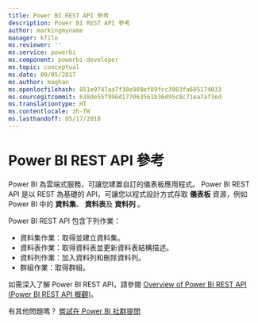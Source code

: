 ```yaml
---
title: Power BI REST API 參考
description: Power BI REST API 參考
author: markingmyname
manager: kfile
ms.reviewer: ''
ms.service: powerbi
ms.component: powerbi-developer
ms.topic: conceptual
ms.date: 09/05/2017
ms.author: maghan
ms.openlocfilehash: 851e9747aa7f38e908ef89fcc3983fa605174033
ms.sourcegitcommit: 638de55f996d177063561b36d95c8c71ea7af3ed
ms.translationtype: HT
ms.contentlocale: zh-TW
ms.lasthandoff: 05/17/2018
---
```

# <a name="power-bi-rest-api-reference"></a>Power BI REST API 參考
Power BI 為雲端式服務，可讓您建置自訂的儀表板應用程式。 Power BI REST API 是以 REST 為基礎的 API，可讓您以程式設計方式存取 **儀表板** 資源，例如 Power BI 中的 **資料集**、 **資料表**及 **資料列** 。

Power BI REST API 包含下列作業：

* 資料集作業：取得並建立資料集。
* 資料表作業：取得資料表並更新資料表結構描述。
* 資料列作業：加入資料列和刪除資料列。
* 群組作業：取得群組。

如需深入了解 Power BI REST API，請參閱 [Overview of Power BI REST API (Power BI REST API 概觀)](https://msdn.microsoft.com/library/dn877544.aspx)。

有其他問題嗎？ [嘗試在 Power BI 社群提問](http://community.powerbi.com/)

